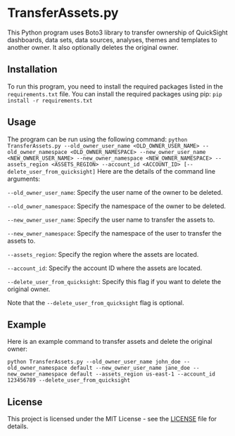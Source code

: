 # TransferAssets.py
This Python program uses Boto3 library to transfer ownership of QuickSight dashboards, data sets, data sources, analyses, themes and templates to another owner. It also optionally deletes the original owner.
## Installation
To run this program, you need to install the required packages listed in the `requirements.txt` file. You can install the required packages using pip:
`
pip install -r requirements.txt
`
## Usage
The program can be run using the following command:
`
python TransferAssets.py --old_owner_user_name <OLD_OWNER_USER_NAME> --old_owner_namespace <OLD_OWNER_NAMESPACE> --new_owner_user_name <NEW_OWNER_USER_NAME> --new_owner_namespace <NEW_OWNER_NAMESPACE> --assets_region <ASSETS_REGION> --account_id <ACCOUNT_ID> [--delete_user_from_quicksight]
`
Here are the details of the command line arguments:

`--old_owner_user_name`: Specify the user name of the owner to be deleted.

`--old_owner_namespace`: Specify the namespace of the owner to be deleted.

`--new_owner_user_name`: Specify the user name to transfer the assets to.

`--new_owner_namespace`: Specify the namespace of the user to transfer the assets to.

`--assets_region`: Specify the region where the assets are located.

`--account_id`: Specify the account ID where the assets are located.

`--delete_user_from_quicksight`: Specify this flag if you want to delete the original owner.

Note that the `--delete_user_from_quicksight` flag is optional.

## Example
Here is an example command to transfer assets and delete the original owner:

`
python TransferAssets.py --old_owner_user_name john_doe --old_owner_namespace default --new_owner_user_name jane_doe --new_owner_namespace default --assets_region us-east-1 --account_id 123456789 --delete_user_from_quicksight
`

## License
This project is licensed under the MIT License - see the [LICENSE](LICENSE) file for details.
